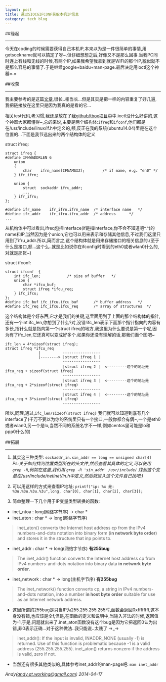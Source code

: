 ```yaml
---
layout: post
title: 通过SIOCGIFCONF获取本机IP信息
category: tech_blog 
---
```


##缘起

---

今天在coding的时候需要获得自己本机IP,本来以为是一件很简单的事情,用getsockname就可以搞定了呀~.但仔细想想之后,好像又不是那么回事.当我PC同时连上有线和无线的时候,有两个IP,如果我希望我拿到就是WIFI的那个IP,貌似就不是那么容易的事情了.于是继续google+baidu+man-page.最后决定用ioctl这个神器=.=

##收获

---

我主要参考的是这篇[文章](http://zhumeng8337797.blog.163.com/blog/static/1007689142012311082638/),很长..相当长...但是其实是把一样的内容重复了好几遍,我把链接放在这里只是因为我真的是看的它...

相关test代码,老习惯,我还是放在了[我github/tbox项目中](http://github.com/andycoder7/tbox/blob/master/get_local_ips/test.c)中.ioctl没什么好讲的,这个神器大家都懂得~,总的来说,主要是两个结构体:`ifreq`和`ifconf`,他们都是在/usr/include/linux/if.h中定义的,额,反正在我的系统(ubuntu14.04)里是在这个位置的...下面是我节选出来的两个结构体的定义

struct ifreq:

    struct ifreq {
    #define IFHWADDRLEN	6
		union
		{
			char	ifrn_name[IFNAMSIZ];		/* if name, e.g. "en0" */
		} ifr_ifrn;

		union {
			struct	sockaddr ifru_addr;
			...
		} ifr_ifru;
	};

    #define ifr_name	ifr_ifrn.ifrn_name	/* interface name	*/
    #define	ifr_addr	ifr_ifru.ifru_addr	/* address		*/
    ...

从机构体中可以看出,ifreq包括interface(if是指interface,你不会不知道吧^.^)的name和IP,当然因为是个union,它也可以用来表示和存储其他信息,不过我们这里只用到了ifru_addr.所以,简而言之,这个结构体就是用来存储接口的相关信息的.(至于什么是接口,额...这个么..就是比如说你在ifconfig时看到的eth0或者wlan0什么的,对就是那货~)
    
struct ifconf:

    struct ifconf  {
    	int	ifc_len;			/* size of buffer	*/
    	union {
    		char *ifcu_buf;
    		struct ifreq *ifcu_req;
    	} ifc_ifcu;
    };
    #define	ifc_buf	ifc_ifcu.ifcu_buf		/* buffer address	*/
    #define	ifc_req	ifc_ifcu.ifcu_req		/* array of structures	*/
    
这个结构体是个好东西,它才是我们的关键,这里面用到了上面的那个结构体的指针,还有一个int ifc_len,你想到了什么?对,没错!ifc_len表示下面那个指针指向的内容有多长,指针么就是指向第一个struct ifreq的地方,我这里为什么要说是第一个呢,因为有了ifc_len,它还真可以变成好多个.如果你还没有理解的话,那我们画个图吧~

    ifc_len = 4*sizeof(struct ifreq);
	struct ifreq *ifcu_req
	               |          -----------------
	               |--------> |struct ifreq 1 |
                              -----------------
	                          |struct ifreq 2 |  <---------这个的地址是ifcu_req + sizeof(struct ifreq)
                              -----------------
	                          |struct ifreq 3 |  <---------这个的地址是ifcu_req + 2*sizeof(struct ifreq)
                              -----------------
	                          |struct ifreq 4 |  <---------这个的地址是ifcu_req + 3*sizeof(struct ifreq)
                              -----------------

所以,同理,通过,`ifc_len/sizeof(struct ifreq)` 我们就可以知道到底有几个interface了(千万不要以为你的系统里只有一个接口,一般你都会有俩~,一个是eth0或者wlan0,另一个是lo,当然不同的系统名字不一样,例如centos里可能是lo和ppp0什么的)

##拓展

---

1. 其实这三种类型: `sockaddr_in.sin_addr == long == unsigned char[4]`<br/>
*Ps:关于如何找到位置类型所在的头文件,然后查看其具体的定义,可以使用 `grep -R`,例如在这里,我们用 `grep -R 'sin_addr' /usr/include/` 找到这个变量在/usr/include/netinet/in.h中定义,然后就进入这个文件自己找吧:)*

2. 可以用这样的方式来查看IP地址: `printf("ip: %x 是: %3u.%3u.%3u.%3u",long, char[0], char[1], char[2], char[3]);`

3. 简单整理一下几个用于IP变量类型转换的函数: 

- inet_ntoa : long(网络字节序) -> char *
- inet_aton : char * -> long(网络字节序)

> inet_aton() converts the Internet host address cp from the IPv4 numbers-and-dots notation into binary form (**in network byte order**) and stores it in the structure that inp points to. 

- inet_addr : char * -> long(网络字节序) **有255bug**

> The inet_addr() function converts the Internet  host  address cp from IPv4  numbers-and-dots notation into binary data **in network byte order**.

- inet_network : char * -> long(主机字节序) **有255bug**

> The inet_network() function converts cp, a string in IPv4  numbers-and-dots  notation, into a number **in host byte order** suitable for use as an Internet  network  address.

- 这里所谓的255bug是只当IP为255.255.255.255时,函数会返回0xffffffff,这本身没有错,也应该是全f,但是,在函数的定义和说明中,当输入非法的时候,返回值为-1,于是,问题就出来了.inet_aton函数没有这个bug是因为它把返回0认为出错,非0表示正确...对于这种做法..我只能说..太贱了 ->_->

> inet_addr(): If the input is invalid, INADDR_NONE (usually -1) is returned. Use of this function is problematic because -1 is a valid address (255.255.255.255).
> inet_aton() returns nonzero if the address is valid, zero if not.

- 当然还有很多其他类似的,具体参考inet_addr的man-page吧: `man inet_addr`

*Andy(andy.at.working@gmail.com) 2014-04-17*
